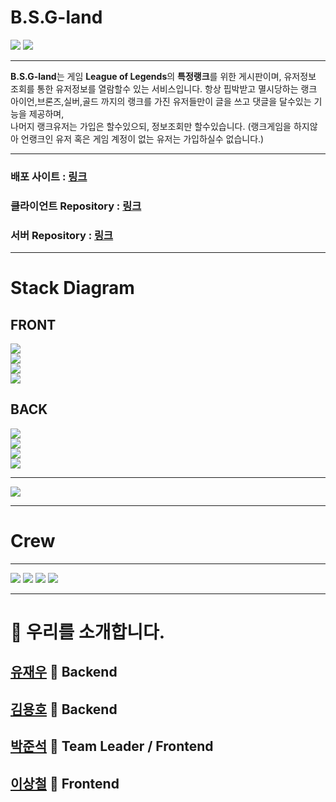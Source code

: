# B.S.G-land
![](https://images.velog.io/images/pp8960/post/9bffb870-7a4f-4138-929e-b68a01d8904b/cooltext376116355185636.png)
![](https://ifh.cc/g/UJERS3.jpg)
___
**B.S.G-land**는 게임 **League of Legends**의 **특정랭크**를 위한 게시판이며, 유저정보 조회를 통한 유저정보를 열람할수 있는 서비스입니다.
항상 핍박받고 멸시당하는 랭크 아이언,브론즈,실버,골드 까지의 랭크를 가진 유저들만이 글을 쓰고 댓글을 달수있는 기능을 제공하며,<br>
나머지 랭크유저는 가입은 할수있으되, 정보조회만 할수있습니다. (랭크게임을 하지않아 언랭크인 유저 혹은 게임 계정이 없는 유저는 가입하실수 없습니다.)
___
### 배포 사이트 : [링크](https://www.projects1faker.com/mainpage)
### 클라이언트 Repository : [링크](https://github.com/codestates/bsg-client)
### 서버 Repository : [링크](https://github.com/codestates/bsg-server)
___
# Stack Diagram<br>
## FRONT
![](https://img.shields.io/badge/FRONT-REACT-00AEFF?style=for-the-badge&logo=React)</br>
![](https://img.shields.io/badge/FRONT-REACTHOOKS-00AEFF?style=for-the-badge&logo=React)</br>
![](https://img.shields.io/badge/FRONT-REDUX-darkviolet?style=for-the-badge&logo=Redux)</br>
![](https://img.shields.io/badge/FRONT-REDUXTHUNK-darkviolet?style=for-the-badge&logo=Redux)
## BACK
![](https://img.shields.io/badge/BACK-NODEJS-339933?style=for-the-badge&logo=Node.js)</br>
![](https://img.shields.io/badge/BACK-MySQL-4479A1?style=for-the-badge&logo=MySQL)</br>
![](https://img.shields.io/badge/BACK-SEQUELIZE-3178C6?style=for-the-badge&logo=CodeSandbox)</br>
![](https://img.shields.io/badge/BACK-AWS-FF9900?style=for-the-badge&logo=Amazon)
___
![](https://images.velog.io/images/pp8960/post/27b8e33d-3b06-4a88-9bde-baebf23ef760/stack%20(1).png)
___
# Crew
___
![](https://images.velog.io/images/pp8960/post/8f50e083-546a-4d1f-8d17-4cf2a6b3dec1/bAckend%20(4).png)
![](https://images.velog.io/images/pp8960/post/77d43c56-bb97-40ee-bbc3-e13fdf46be40/bAckend%20(3).png)
![](https://images.velog.io/images/pp8960/post/94fd7fb5-602e-4820-9b69-e47e6af38817/bAckend%20(1).png)
![](https://images.velog.io/images/pp8960/post/7d09ef2b-1b75-48b5-ace0-867d89672448/bAckend.png)
___
# :information_desk_person: 우리를 소개합니다.
## [유재우](https://github.com/yuJaeWoo) :checkered_flag: Backend
## [김용호](https://github.com/Yongho5580) :checkered_flag: Backend
## [박준석](https://github.com/wnstjr0317) :checkered_flag: Team Leader / Frontend
## [이상철](https://github.com/ning1315) :checkered_flag: Frontend

